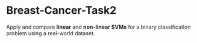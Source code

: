 # Breast-Cancer-Task2
Apply and compare **linear** and **non-linear SVMs** for a binary classification problem using a real-world dataset.
